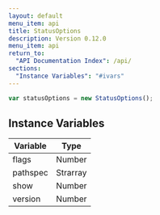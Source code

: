 ```yaml
---
layout: default
menu_item: api
title: StatusOptions
description: Version 0.12.0
menu_item: api
return_to:
  "API Documentation Index": /api/
sections:
  "Instance Variables": "#ivars"
---
```


```js
var statusOptions = new StatusOptions();
```

## <a name="ivars"></a>Instance Variables

| Variable | Type |
| --- | --- |
| <a name="flags"></a>flags | Number |
| <a name="pathspec"></a>pathspec | Strarray |
| <a name="show"></a>show | Number |
| <a name="version"></a>version | Number |

